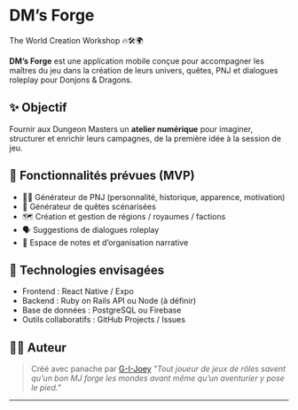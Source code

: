 # DM’s Forge
  The World Creation Workshop 🔥🛠️🌍

**DM’s Forge** est une application mobile conçue pour accompagner les maîtres du jeu dans la création de leurs univers, quêtes, PNJ et dialogues roleplay pour Donjons & Dragons.

## ✨ Objectif

Fournir aux Dungeon Masters un **atelier numérique** pour imaginer, structurer et enrichir leurs campagnes, de la première idée à la session de jeu.

## 🚀 Fonctionnalités prévues (MVP)

- 🧙‍♂️ Générateur de PNJ (personnalité, historique, apparence, motivation)
- 📜 Générateur de quêtes scénarisées
- 🗺️ Création et gestion de régions / royaumes / factions
- 🗣️ Suggestions de dialogues roleplay
- 📖 Espace de notes et d’organisation narrative

## 📱 Technologies envisagées

- Frontend : React Native / Expo
- Backend : Ruby on Rails API ou Node (à définir)
- Base de données : PostgreSQL ou Firebase
- Outils collaboratifs : GitHub Projects / Issues

## 🧑‍💻 Auteur

> Créé avec panache par [G-I-Joey](https://github.com/G-I-Joey)
> _"Tout joueur de jeux de rôles savent qu'un bon MJ forge les mondes avant même qu’un aventurier y pose le pied."_

---
